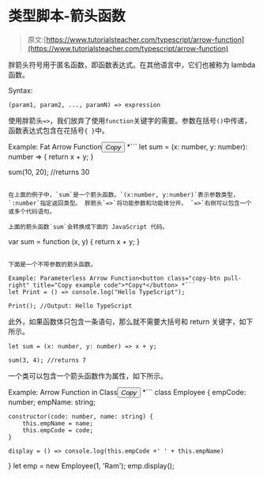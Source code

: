 # 类型脚本-箭头函数

> 原文:[https://www.tutorialsteacher.com/typescript/arrow-function](https://www.tutorialsteacher.com/typescript/arrow-function)

胖箭头符号用于匿名函数，即函数表达式。在其他语言中，它们也被称为 lambda 函数。

Syntax:

```
(param1, param2, ..., paramN) => expression

```

使用胖箭头`=>`，我们放弃了使用`function`关键字的需要。参数在括号`()`中传递，函数表达式包含在花括号`{ }`中。

Example: Fat Arrow Function<button class="copy-btn pull-right" title="Copy example code">*Copy*</button> *```
let sum = (x: number, y: number): number => {
    return x + y;
}

sum(10, 20); //returns 30 
```

在上面的例子中，`sum`是一个箭头函数。`(x:number, y:number)`表示参数类型，`:number`指定返回类型。 胖箭头`=>`将功能参数和功能体分开。 `=>`右侧可以包含一个或多个代码语句。

上面的箭头函数`sum`会转换成下面的 JavaScript 代码。

```
var sum = function (x, y) {
    return x + y;
} 
```

下面是一个不带参数的箭头函数。

Example: Parameterless Arrow Function<button class="copy-btn pull-right" title="Copy example code">*Copy*</button> *```
let Print = () => console.log("Hello TypeScript");

Print(); //Output: Hello TypeScript 
```

此外，如果函数体只包含一条语句，那么就不需要大括号和 return 关键字，如下所示。

```
let sum = (x: number, y: number) => x + y;

sum(3, 4); //returns 7 
```

一个类可以包含一个箭头函数作为属性，如下所示。

Example: Arrow Function in Class<button class="copy-btn pull-right" title="Copy example code">*Copy*</button> *```
class Employee {
    empCode: number;
    empName: string;

    constructor(code: number, name: string) {
        this.empName = name;
        this.empCode = code;
    }

    display = () => console.log(this.empCode +' ' + this.empName)
}
let emp = new Employee(1, 'Ram');
emp.display(); 
```

